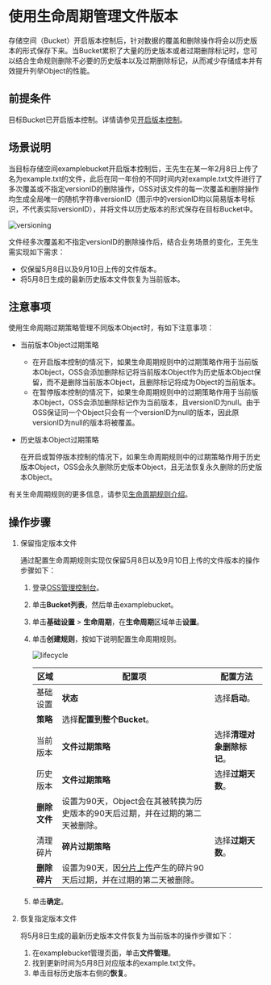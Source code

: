 # 使用生命周期管理文件版本

存储空间（Bucket）开启版本控制后，针对数据的覆盖和删除操作将会以历史版本的形式保存下来。当Bucket累积了大量的历史版本或者过期删除标记时，您可以结合生命规则删除不必要的历史版本以及过期删除标记，从而减少存储成本并有效提升列举Object的性能。

## 前提条件

目标Bucket已开启版本控制。详情请参见[开启版本控制](/cn.zh-CN/控制台用户指南/存储空间管理/冗余与容错/版本控制.md)。

## 场景说明

当目标存储空间examplebucket开启版本控制后，王先生在某一年2月8日上传了名为example.txt的文件，此后在同一年份的不同时间内对example.txt文件进行了多次覆盖或不指定versionID的删除操作，OSS对该文件的每一次覆盖和删除操作均生成全局唯一的随机字符串versionID（图示中的versionID均以简易版本号标识，不代表实际versionID），并将文件以历史版本的形式保存在目标Bucket中。

![versioning](https://static-aliyun-doc.oss-accelerate.aliyuncs.com/assets/img/zh-CN/2506334161/p243905.jpg)

文件经多次覆盖和不指定versionID的删除操作后，结合业务场景的变化，王先生需实现如下需求：

-   仅保留5月8日以及9月10日上传的文件版本。
-   将5月8日生成的最新历史版本文件恢复为当前版本。

## 注意事项

使用生命周期过期策略管理不同版本Object时，有如下注意事项：

-   当前版本Object过期策略
    -   在开启版本控制的情况下，如果生命周期规则中的过期策略作用于当前版本Object，OSS会添加删除标记将当前版本Object作为历史版本Object保留，而不是删除当前版本Object，且删除标记将成为Object的当前版本。
    -   在暂停版本控制的情况下，如果生命周期规则中的过期策略作用于当前版本Object，OSS会添加删除标记作为当前版本，且versionID为null。由于OSS保证同一个Object只会有一个versionID为null的版本，因此原versionID为null的版本将被覆盖。
-   历史版本Object过期策略

    在开启或暂停版本控制的情况下，如果生命周期规则中的过期策略作用于历史版本Object，OSS会永久删除历史版本Object，且无法恢复永久删除的历史版本Object。


有关生命周期规则的更多信息，请参见[生命周期规则介绍](/cn.zh-CN/开发指南/对象/文件（Object）/文件生命周期/生命周期规则介绍.md)。

## 操作步骤

1.  保留指定版本文件

    通过配置生命周期规则实现仅保留5月8日以及9月10日上传的文件版本的操作步骤如下：

    1.  登录[OSS管理控制台](https://oss.console.aliyun.com/)。
    2.  单击**Bucket列表**，然后单击examplebucket。
    3.  单击**基础设置** \> **生命周期**，在**生命周期**区域单击**设置**。
    4.  单击**创建规则**，按如下说明配置生命周期规则。

        ![lifecycle](https://static-aliyun-doc.oss-accelerate.aliyuncs.com/assets/img/zh-CN/3254936161/p253608.jpg)

        |区域|配置项|配置方法|
        |--|---|----|
        |基础设置|**状态**|选择**启动**。|
        |**策略**|选择**配置到整个Bucket**。|
        |当前版本|**文件过期策略**|选择**清理对象删除标记**。|
        |历史版本|**文件过期策略**|选择**过期天数**。|
        |**删除文件**|设置为90天，Object会在其被转换为历史版本的90天后过期，并在过期的第二天被删除。|
        |清理碎片|**碎片过期策略**|选择**过期天数**。|
        |**删除碎片**|设置为90天，因[分片上传](/cn.zh-CN/开发指南/对象/文件（Object）/上传文件（Object）/分片上传和断点续传.md)产生的碎片90天后过期，并在过期的第二天被删除。|

    5.  单击**确定**。
2.  恢复指定版本文件

    将5月8日生成的最新历史版本文件恢复为当前版本的操作步骤如下：

    1.  在examplebucket管理页面，单击**文件管理**。
    2.  找到更新时间为5月8日对应版本的example.txt文件。
    3.  单击目标历史版本右侧的**恢复**。

